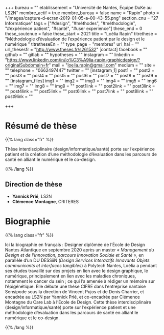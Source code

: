 +++
bureau = ""
etablissement = "Université de Nantes, Équipe DuKe au LS2N"
membre_actif = true
membre_bureau = false
name = "Rapin"
photo = "/images/capture-d-ecran-2019-01-05-a-00-43-55.png"
section_cnu = "27 Informatique"
tags = ["#design", "#méthodes", "#méthodologie", "#expérience patient", "#santé", "#user experience"]
these_end = 0
these_soutenue = false
these_start = 2021
title = "Loélia Rapin"
titrethese = "Méthodologie d’évaluation de l’expérience patient par le design et le numérique  "
titretheseEn = ""
type_page = "membres"
url_hal = ""
url_thesesfr = "http://www.theses.fr/s261532"
[contact]
facebook = ""
github = ""
gitlab = ""
hypotheses = ""
instagram = ""
linkedin = "https://www.linkedin.com/in/lo%C3%A9lia-rapin-graphicdesign/?originalSubdomain=fr"
mail = "loelia.rapin@gmail.com"
medium = ""
site = ""
telephone = "0662497447"
twitter = ""
[instagram_1]
post1 = ""
post2 = ""
post3 = ""
post4 = ""
post5 = ""
post6 = ""
post7 = ""
post8 = ""
post9 = ""
[instagram_files]
img1 = ""
img2 = ""
img3 = ""
img4 = ""
img5 = ""
img6 = ""
img7 = ""
img8 = ""
img9 = ""
post1link = ""
post2link = ""
post3link = ""
post4link = ""
post5link = ""
post6link = ""
post7link = ""
post8link = ""
post9link = ""

+++

<!-- Supprimer les parties non remplies (supprimer les blocks de lang s'il n'y a pas deux langues). Tu es libre d'ajouter ce que tu veux à cette partie -->

# Résumé de thèse

{{% lang class="fr" %}}

Thèse interdisciplinaire (design/informatique/santé) porte sur l’expérience patient et la création d’une méthodologie d’évaluation dans les parcours de santé en alliant le numérique et le co-design.

{{% /lang %}}

## Direction de thèse

* **Yannick Prié**, LS2N
* **Clémence Montagne**, CRITERES

# Biographie

{{% lang class="fr" %}}

Ici la biographie en français : Designer diplômée de l’École de Design Nantes Atlantique en septembre 2020 après un master « _Management du Design et de l’Innovation, parcours Innovation Sociale et Santé_ », en parallèle d’un DU DESSiiN (_Design Services Interactifs Innovants Objets communicants et interfaces tangibles_) à Polytech Nantes, Loélia a pendant ses études travaillé sur des projets en lien avec le design graphique, le numérique, principalement en lien avec les maladies chroniques, notamment le cancer du sein ; ce qui l’a amenée à rédiger un mémoire sur l’épigénétique. Elle débute une thèse CIFRE dans l’entreprise nantaise Sensipode sous la direction de Vincent Pujos et de Denis Charrier, et encadrée au LS2N par Yannick Prié, et co-encadrée par Clémence Montagne du Care Lab à l’École de Design. Cette thèse interdisciplinaire (design/informatique/santé) porte sur l’expérience patient et une méthodologie d’évaluation dans les parcours de santé en alliant le numérique et le co-design.

{{% /lang %}}